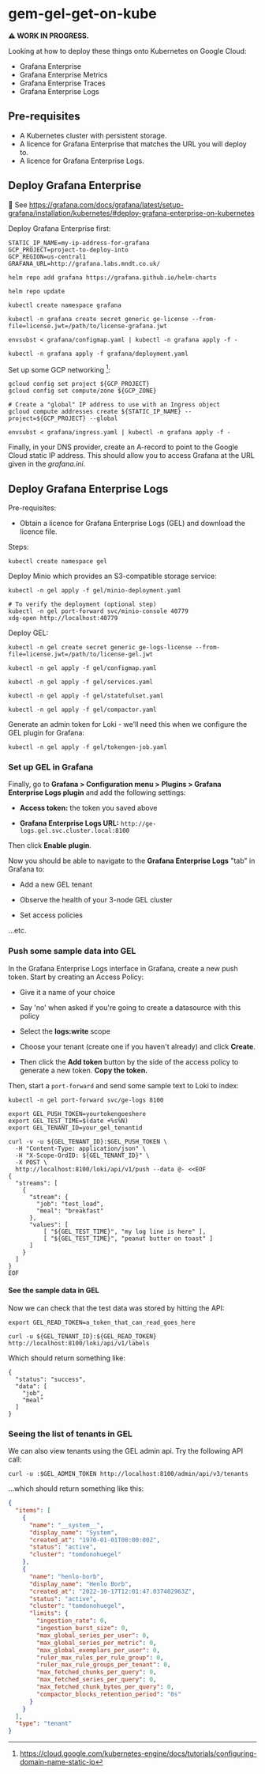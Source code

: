 # gem-gel-get-on-kube

**⚠ WORK IN PROGRESS.**

Looking at how to deploy these things onto Kubernetes on Google Cloud:

- Grafana Enterprise
- Grafana Enterprise Metrics
- Grafana Enterprise Traces
- Grafana Enterprise Logs

## Pre-requisites

- A Kubernetes cluster with persistent storage.
- A licence for Grafana Enterprise that matches the URL you will deploy to.
- A licence for Grafana Enterprise Logs.

## Deploy Grafana Enterprise

💁 See <https://grafana.com/docs/grafana/latest/setup-grafana/installation/kubernetes/#deploy-grafana-enterprise-on-kubernetes>

Deploy Grafana Enterprise first:

```
STATIC_IP_NAME=my-ip-address-for-grafana
GCP_PROJECT=project-to-deploy-into
GCP_REGION=us-central1
GRAFANA_URL=http://grafana.labs.mndt.co.uk/

helm repo add grafana https://grafana.github.io/helm-charts

helm repo update

kubectl create namespace grafana

kubectl -n grafana create secret generic ge-license --from-file=license.jwt=/path/to/license-grafana.jwt

envsubst < grafana/configmap.yaml | kubectl -n grafana apply -f -

kubectl -n grafana apply -f grafana/deployment.yaml 
```

Set up some GCP networking [^1]:

```
gcloud config set project ${GCP_PROJECT}
gcloud config set compute/zone ${GCP_ZONE}

# Create a "global" IP address to use with an Ingress object
gcloud compute addresses create ${STATIC_IP_NAME} --project=${GCP_PROJECT} --global

envsubst < grafana/ingress.yaml | kubectl -n grafana apply -f -
```

Finally, in your DNS provider, create an A-record to point to the Google Cloud static IP address. This should allow you to access Grafana at the URL given in the _grafana.ini_. 

## Deploy Grafana Enterprise Logs

Pre-requisites:

- Obtain a licence for Grafana Enterprise Logs (GEL) and download the licence file.

Steps:

```
kubectl create namespace gel
```

Deploy Minio which provides an S3-compatible storage service:

```
kubectl -n gel apply -f gel/minio-deployment.yaml

# To verify the deployment (optional step)
kubectl -n gel port-forward svc/minio-console 40779
xdg-open http://localhost:40779
```

Deploy GEL:

```
kubectl -n gel create secret generic ge-logs-license --from-file=license.jwt=/path/to/license-gel.jwt

kubectl -n gel apply -f gel/configmap.yaml

kubectl -n gel apply -f gel/services.yaml

kubectl -n gel apply -f gel/statefulset.yaml

kubectl -n gel apply -f gel/compactor.yaml
```

Generate an admin token for Loki - we'll need this when we configure the GEL plugin for Grafana:

```
kubectl -n gel apply -f gel/tokengen-job.yaml
```

### Set up GEL in Grafana

Finally, go to **Grafana > Configuration menu > Plugins > Grafana Enterprise Logs plugin** and add the following settings:

- **Access token:** the token you saved above

- **Grafana Enterprise Logs URL:** `http://ge-logs.gel.svc.cluster.local:8100`

Then click **Enable plugin**.

Now you should be able to navigate to the **Grafana Enterprise Logs** "tab" in Grafana to:

- Add a new GEL tenant

- Observe the health of your 3-node GEL cluster

- Set access policies

...etc.

### Push some sample data into GEL

In the Grafana Enterprise Logs interface in Grafana, create a new push token. Start by creating an Access Policy:

- Give it a name of your choice

- Say 'no' when asked if you're going to create a datasource with this policy

- Select the **logs:write** scope

- Choose your tenant (create one if you haven't already) and click **Create**.

- Then click the **Add token** button by the side of the access policy to generate a new token. **Copy the token.**

Then, start a `port-forward` and send some sample text to Loki to index:

```
kubectl -n gel port-forward svc/ge-logs 8100

export GEL_PUSH_TOKEN=yourtokengoeshere
export GEL_TEST_TIME=$(date +%s%N)
export GEL_TENANT_ID=your_gel_tenantid

curl -v -u ${GEL_TENANT_ID}:$GEL_PUSH_TOKEN \
  -H "Content-Type: application/json" \
  -H "X-Scope-OrdID: ${GEL_TENANT_ID}" \
  -X POST \
  http://localhost:8100/loki/api/v1/push --data @- <<EOF
{
  "streams": [
    {
      "stream": {
        "job": "test_load",
        "meal": "breakfast"
      },
      "values": [
          [ "${GEL_TEST_TIME}", "my log line is here" ],
          [ "${GEL_TEST_TIME}", "peanut butter on toast" ]
      ]
    }
  ]
}
EOF
```

#### See the sample data in GEL

Now we can check that the test data was stored by hitting the API:

```
export GEL_READ_TOKEN=a_token_that_can_read_goes_here

curl -u ${GEL_TENANT_ID}:${GEL_READ_TOKEN} http://localhost:8100/loki/api/v1/labels
```

Which should return something like:

```
{
  "status": "success",
  "data": [
    "job",
    "meal"
  ]
}
```

### Seeing the list of tenants in GEL

We can also view tenants using the GEL admin api. Try the following API call:

```
curl -u :$GEL_ADMIN_TOKEN http://localhost:8100/admin/api/v3/tenants
```

...which should return something like this:

```json
{
  "items": [
    {
      "name": "__system__",
      "display_name": "System",
      "created_at": "1970-01-01T00:00:00Z",
      "status": "active",
      "cluster": "tomdonohuegel"
    },
    {
      "name": "henlo-borb",
      "display_name": "Henlo Borb",
      "created_at": "2022-10-17T12:01:47.037402963Z",
      "status": "active",
      "cluster": "tomdonohuegel",
      "limits": {
        "ingestion_rate": 0,
        "ingestion_burst_size": 0,
        "max_global_series_per_user": 0,
        "max_global_series_per_metric": 0,
        "max_global_exemplars_per_user": 0,
        "ruler_max_rules_per_rule_group": 0,
        "ruler_max_rule_groups_per_tenant": 0,
        "max_fetched_chunks_per_query": 0,
        "max_fetched_series_per_query": 0,
        "max_fetched_chunk_bytes_per_query": 0,
        "compactor_blocks_retention_period": "0s"
      }
    }
  ],
  "type": "tenant"
}
```

[^1]: https://cloud.google.com/kubernetes-engine/docs/tutorials/configuring-domain-name-static-ip

